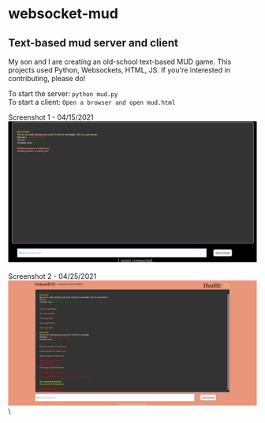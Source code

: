 # websocket-mud
## Text-based mud server and client

My son and I are creating an old-school text-based MUD game.  This projects used Python, Websockets, HTML, JS.  If you're interested in contributing, please do!

To start the server: `python mud.py`\
To start a client: `Open a browser and open mud.html`

Screenshot 1 - 04/15/2021\
![Alt text](game_example.png?raw=true "Screenshot 1 - 04/15/2021")\
\
Screenshot 2 - 04/25/2021\
![Alt text](game_example_04_25_21.png?raw=true "Screenshot 2 - 04/25/2021")\

